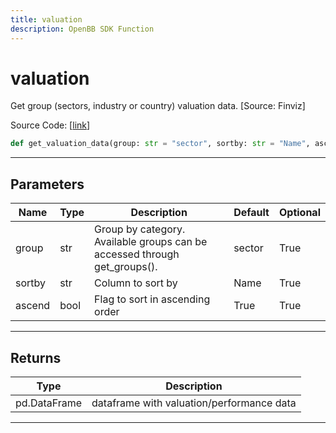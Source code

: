 ```yaml
---
title: valuation
description: OpenBB SDK Function
---
```


# valuation

Get group (sectors, industry or country) valuation data. [Source: Finviz]

Source Code: [[link](https://github.com/OpenBB-finance/OpenBBTerminal/tree/main/openbb_terminal/economy/finviz_model.py#L66)]
```python
def get_valuation_data(group: str = "sector", sortby: str = "Name", ascend: bool = True) -> pd.DataFrame
```
---
## Parameters
| Name | Type | Description | Default | Optional |
| ---- | ---- | ----------- | ------- | -------- |
| group | str | Group by category. Available groups can be accessed through get_groups(). | sector | True |
| sortby | str | Column to sort by | Name | True |
| ascend | bool | Flag to sort in ascending order | True | True |

---
## Returns
| Type | Description |
| ---- | ----------- |
| pd.DataFrame | dataframe with valuation/performance data |
---

